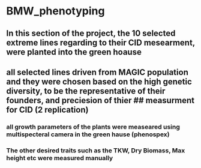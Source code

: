 # BMW_phenotyping
## In this section of the project, the 10 selected extreme lines regarding to their CID mesearment, were planted into the green hoause
## all selected lines driven from MAGIC population and they were chosen based on the high genetic diversity, to be the representative of their founders, and preciesion of thier ## measurment for CID (2 replication)
### all growth parameters of the plants were measeared using multispecteral camera in the green hause (phenospex)
### The other desired traits such as the TKW, Dry Biomass, Max height etc were measured manually
